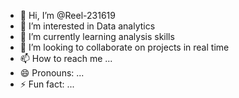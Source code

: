 - 👋 Hi, I’m @Reel-231619
- 👀 I’m interested in Data analytics
- 🌱 I’m currently learning analysis skills
- 💞️ I’m looking to collaborate on  projects in real time
- 📫 How to reach me ...
- 😄 Pronouns: ...
- ⚡ Fun fact: ...

<!---
Reel-231619/Reel-231619 is a ✨ special ✨ repository because its `README.md` (this file) appears on your GitHub profile.
You can click the Preview link to take a look at your changes.
--->

